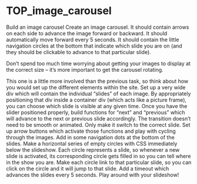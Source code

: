 # TOP_image_carousel

Build an image carousel
Create an image carousel. It should contain arrows on each side to advance the image forward or backward. It should automatically move forward every 5 seconds. It should contain the little navigation circles at the bottom that indicate which slide you are on (and they should be clickable to advance to that particular slide).

Don’t spend too much time worrying about getting your images to display at the correct size – it’s more important to get the carousel rotating.

This one is a little more involved than the previous task, so think about how you would set up the different elements within the site.
Set up a very wide div which will contain the individual “slides” of each image. By appropriately positioning that div inside a container div (which acts like a picture frame), you can choose which slide is visible at any given time.
Once you have the slider positioned properly, build functions for “next” and “previous” which will advance to the next or previous slide accordingly. The transition doesn’t need to be smooth or animated. Only make it switch to the correct slide.
Set up arrow buttons which activate those functions and play with cycling through the images.
Add in some navigation dots at the bottom of the slides. Make a horizontal series of empty circles with CSS immediately below the slideshow. Each circle represents a slide, so whenever a new slide is activated, its corresponding circle gets filled in so you can tell where in the show you are. Make each circle link to that particular slide, so you can click on the circle and it will jump to that slide.
Add a timeout which advances the slides every 5 seconds.
Play around with your slideshow!
